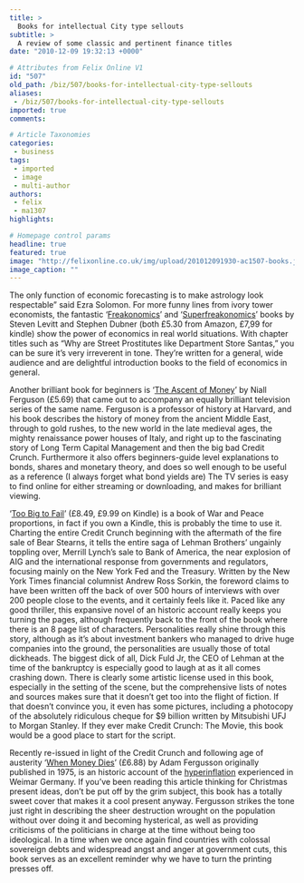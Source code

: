 ```yaml
---
title: >
  Books for intellectual City type sellouts
subtitle: >
  A review of some classic and pertinent finance titles
date: "2010-12-09 19:32:13 +0000"

# Attributes from Felix Online V1
id: "507"
old_path: /biz/507/books-for-intellectual-city-type-sellouts
aliases:
 - /biz/507/books-for-intellectual-city-type-sellouts
imported: true
comments:

# Article Taxonomies
categories:
 - business
tags:
 - imported
 - image
 - multi-author
authors:
 - felix
 - ma1307
highlights:

# Homepage control params
headline: true
featured: true
image: "http://felixonline.co.uk/img/upload/201012091930-ac1507-books.jpg"
image_caption: ""
---
```


The only function of economic forecasting is to make astrology look respectable” said Ezra Solomon. For more funny lines from ivory tower economists, the fantastic ‘[Freakonomics](http://www.amazon.co.uk/Freakonomics-Economist-Explores-Hidden-Everything/dp/0713998067)’ and ‘[Superfreakonomics](http://www.amazon.co.uk/Superfreakonomics-Cooling-Patriotic-Prostitutes-Insurance/dp/071399990X)’ books by Steven Levitt and Stephen Dubner (both £5.30 from Amazon, £7,99 for kindle) show the power of economics in real world situations. With chapter titles such as “Why are Street Prostitutes like Department Store Santas,” you can be sure it’s very irreverent in tone. They’re written for a general, wide audience and are delightful introduction books to the field of economics in general.

Another brilliant book for beginners is ‘[The Ascent of Money](http://www.amazon.co.uk/Ascent-Money-Financial-History-World/dp/1846141060)’ by Niall Ferguson (£5.69) that came out to accompany an equally brilliant television series of the same name. Ferguson is a professor of history at Harvard, and his book describes the history of money from the ancient Middle East, through to gold rushes, to the new world in the late medieval ages, the mighty renaissance power houses of Italy, and right up to the fascinating story of Long Term Capital Management and then the big bad Credit Crunch. Furthermore it also offers beginners-guide level explanations to bonds, shares and monetary theory, and does so well enough to be useful as a reference (I always forget what bond yields are) The TV series is easy to find online for either streaming or downloading, and makes for brilliant viewing.

‘[Too Big to Fail](http://www.amazon.co.uk/Too-Big-Fail-Inside-Battle/dp/0141043164/ref=sr_1_1?s=books&ie=UTF8&qid=1291927168&sr=1-1)’ (£8.49, £9.99 on Kindle) is a book of War and Peace proportions, in fact if you own a Kindle, this is probably the time to use it. Charting the entire Credit Crunch beginning with the aftermath of the fire sale of Bear Stearns, it tells the entire saga of Lehman Brothers’ ungainly toppling over, Merrill Lynch’s sale to Bank of America, the near explosion of AIG and the international response from governments and regulators, focusing mainly on the New York Fed and the Treasury. Written by the New York Times financial columnist Andrew Ross Sorkin, the foreword claims to have been written off the back of over 500 hours of interviews with over 200 people close to the events, and it certainly feels like it. Paced like any good thriller, this expansive novel of an historic account really keeps you turning the pages, although frequently back to the front of the book where there is an 8 page list of characters. Personalities really shine through this story, although as it’s about investment bankers who managed to drive huge companies into the ground, the personalities are usually those of total dickheads. The biggest dick of all, Dick Fuld Jr, the CEO of Lehman at the time of the bankruptcy is especially good to laugh at as it all comes crashing down. There is clearly some artistic license used in this book, especially in the setting of the scene, but the comprehensive lists of notes and sources makes sure that it doesn’t get too into the flight of fiction. If that doesn’t convince you, it even has some pictures, including a photocopy of the absolutely ridiculous cheque for $9 billion written by Mitsubishi UFJ to Morgan Stanley. If they ever make Credit Crunch: The Movie, this book would be a good place to start for the script.

Recently re-issued in light of the Credit Crunch and following age of austerity ‘[When Money Dies](http://www.amazon.co.uk/When-money-dies-nightmare-collapse/dp/0718302141)’ (£6.88) by Adam Fergusson originally published in 1975, is an historic account of the [hyperinflation](http://en.wikipedia.org/wiki/Inflation_in_the_Weimar_Republic) experienced in Weimar Germany. If you’ve been reading this article thinking for Christmas present ideas, don’t be put off by the grim subject, this book has a totally sweet cover that makes it a cool present anyway. Fergusson strikes the tone just right in describing the sheer destruction wrought on the population without over doing it and becoming hysterical, as well as providing criticisms of the politicians in charge at the time without being too ideological. In a time when we once again find countries with colossal sovereign debts and widespread angst and anger at government cuts, this book serves as an excellent reminder why we have to turn the printing presses off.

